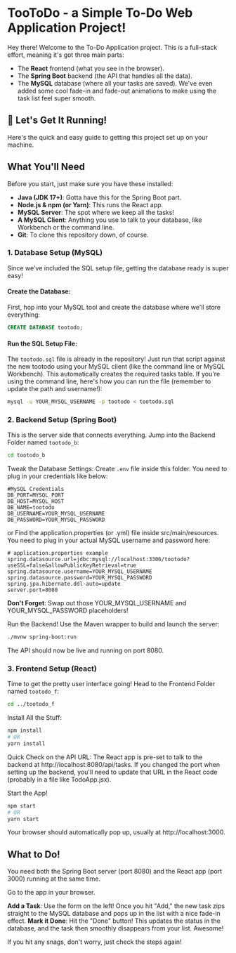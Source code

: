 # TooToDo - a Simple To-Do Web Application Project!

Hey there! Welcome to the To-Do Application project. This is a full-stack effort, meaning it's got three main parts:
- The **React** frontend (what you see in the browser).
- The **Spring Boot** backend (the API that handles all the data).
- The **MySQL** database (where all your tasks are saved).
We've even added some cool fade-in and fade-out animations to make using the task list feel super smooth.

## 🚀 Let's Get It Running!
Here's the quick and easy guide to getting this project set up on your machine.

## What You'll Need

Before you start, just make sure you have these installed:
- **Java (JDK 17+)**: Gotta have this for the Spring Boot part.
- **Node.js & npm (or Yarn)**: This runs the React app.
- **MySQL Server**: The spot where we keep all the tasks!
- **A MySQL Client**: Anything you use to talk to your database, like Workbench or the command line.
- **Git**: To clone this repository down, of course.


### 1. Database Setup (MySQL)

Since we've included the SQL setup file, getting the database ready is super easy!

#### Create the Database:
First, hop into your MySQL tool and create the database where we'll store everything:
```sql
CREATE DATABASE tootodo;
```

#### Run the SQL Setup File:
The `tootodo.sql` file is already in the repository! Just run that script against the new tootodo using your MySQL client (like the command line or MySQL Workbench). This automatically creates the required tasks table.
If you're using the command line, here's how you can run the file (remember to update the path and username!):
```bash
mysql -u YOUR_MYSQL_USERNAME -p tootodo < tootodo.sql
```


### 2. Backend Setup (Spring Boot)

This is the server side that connects everything.
Jump into the Backend Folder named `tootodo_b`:
```bash
cd tootodo_b
```

Tweak the Database Settings:
Create `.env` file inside this folder. You need to plug in your credentials like below:
```env
#MySQL Credentials
DB_PORT=MYSQL_PORT
DB_HOST=MYSQL_HOST
DB_NAME=tootodo
DB_USERNAME=YOUR_MYSQL_USERNAME
DB_PASSWORD=YOUR_MYSQL_PASSWORD
```

or Find the application.properties (or .yml) file inside src/main/resources. You need to plug in your actual MySQL username and password here:
```properties
# application.properties example
spring.datasource.url=jdbc:mysql://localhost:3306/tootodo?useSSL=false&allowPublicKeyRetrieval=true
spring.datasource.username=YOUR_MYSQL_USERNAME
spring.datasource.password=YOUR_MYSQL_PASSWORD
spring.jpa.hibernate.ddl-auto=update
server.port=8080

```
**Don't Forget**: Swap out those YOUR_MYSQL_USERNAME and YOUR_MYSQL_PASSWORD placeholders!

Run the Backend!
Use the Maven wrapper to build and launch the server:
```bash
./mvnw spring-boot:run
```
The API should now be live and running on port 8080.


### 3. Frontend Setup (React)

Time to get the pretty user interface going!
Head to the Frontend Folder named `tootodo_f`:
```bash
cd ../tootodo_f
```

Install All the Stuff:
```bash
npm install
# OR
yarn install
```


Quick Check on the API URL:
The React app is pre-set to talk to the backend at http://localhost:8080/api/tasks. If you changed the port when setting up the backend, you'll need to update that URL in the React code (probably in a file like TodoApp.jsx).

Start the App!
```bash
npm start
# OR
yarn start
```
Your browser should automatically pop up, usually at http://localhost:3000.

## What to Do!

You need both the Spring Boot server (port 8080) and the React app (port 3000) running at the same time.

Go to the app in your browser.

**Add a Task**: Use the form on the left! Once you hit "Add," the new task zips straight to the MySQL database and pops up in the list with a nice fade-in effect.
**Mark it Done**: Hit the "Done" button! This updates the status in the database, and the task then smoothly disappears from your list. Awesome!

If you hit any snags, don't worry, just check the steps again!
